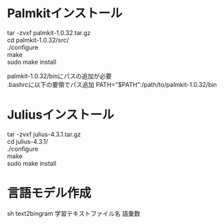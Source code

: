 # Palmkitインストール
tar -zvxf palmkit-1.0.32.tar.gz  
cd palmkit-1.0.32/src/  
./configure  
make  
sudo make install  

palmkit-1.0.32/binにパスの追加が必要  
.bashrcに以下の要領でパス追加
PATH="$PATH":/path/to/palmkit-1.0.32/bin

# Juliusインストール
tar -zvxf julius-4.3.1.tar.gz  
cd julius-4.3.1/  
./configure  
make  
sudo make install  

# 言語モデル作成
sh text2bingram 学習テキストファイル名 語彙数

# 
